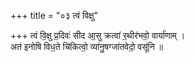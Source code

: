 +++
title = "०३ त्वं विक्षु"

+++
त्वं वि॒क्षु प्र॒दिवः॑ सीद आ॒सु क्रत्वा॑ र॒थीर॑भवो॒ वार्या॑णाम् ।  
अत॑ इनोषि विध॒ते चि॑कित्वो॒ व्या॑नु॒षग्जा॑तवेदो॒ वसू॑नि ॥